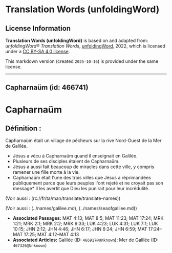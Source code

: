 # Translation Words (unfoldingWord)

## License Information

**Translation Words (unfoldingWord)** is based on and adapted from: _unfoldingWord® Translation Words_, [unfoldingWord](https://unfoldingword.org/utw), 2022, which is licensed under a [CC BY-SA 4.0 license](https://creativecommons.org/licenses/by-sa/4.0/legalcode.en).

This markdown version (created `2025-10-16`) is provided under the same license.



--------------------------------

## Capharnaüm (id: 466741)

Capharnaüm
==========

Définition :
------------

Capharnaüm était un village de pêcheurs sur la rive Nord\-Ouest de la Mer de Galilée.

* Jésus a vécu à Capharnaüm quand il enseignait en Galilée.
* Plusieurs de ses disciples étaient de Capharnaüm.
* Jésus a aussi fait beaucoup de miracles dans cette ville, y compris ramener une fille morte à la vie.
* Capharnaüm était l'une des trois villes que Jésus a réprimandées publiquement parce que leurs peuples l'ont rejeté et ne croyait pas son message\* Il les avertit que Dieu les punirait pour leur incrédulité.

(Voir aussi : (rc://fr/ta/man/translate/translate\-names))

(Voir aussi : (../names/galilee.md), (../names/seaofgalilee.md))

* **Associated Passages:** MAT 4:13; MAT 8:5; MAT 11:23; MAT 17:24; MRK 1:21; MRK 2:1; MRK 2:2; MRK 9:33; LUK 4:23; LUK 4:31; LUK 7:1; LUK 10:15; JHN 2:12; JHN 4:46; JHN 6:17; JHN 6:24; JHN 6:59; MAT 17:24–MAT 17:25; MAT 4:12–MAT 4:13
* **Associated Articles:** Galilée (ID: `466917@Unknown`); Mer de Galilée (ID: `467326@Unknown`)

